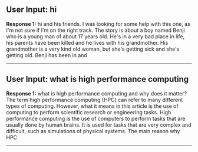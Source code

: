 ## User Input: hi
**Response 1:** hi and his friends. I was looking for some help with this one, as I'm not sure if I'm on the right track. The story is about a boy named Benji who is a young man of about 17 years old. He's in a very bad place in life, his parents have been killed and he lives with his grandmother. His grandmother is a very kind old woman, but she's getting sick and she's getting old. Benji has been in and


---

## User Input: what is high performance computing
**Response 1:** what is high performance computing and why does it matter? The term high performance computing (HPC) can refer to many different types of computing. However, what it means in this article is the use of computing to perform scientific research or engineering tasks. High performance computing is the use of computers to perform tasks that are usually done by human brains. It is used for tasks that are very complex and difficult, such as simulations of physical systems. The main reason why HPC


---

